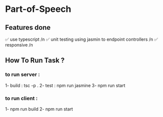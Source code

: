 # Part-of-Speech 

## Features done
✅ use typescript /n
✅ unit testing using jasmin to endpoint controllers /n
✅ responsive /n

## How To Run Task ? 
### to run server :
1- build : tsc -p .
2- test : npm run jasmine 
3- npm run start

### to run client :
1- npm run build
2- npm run start
